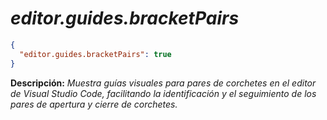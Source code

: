 <!-- Autor: Daniel Benjamin Perez Morales -->
<!-- GitHub: https://github.com/DanielPerezMoralesDev13 -->
<!-- Correo electrónico: danielperezdev@proton.me -->

# ***editor.guides.bracketPairs***

```json
{
  "editor.guides.bracketPairs": true
}
```

**Descripción:** *Muestra guías visuales para pares de corchetes en el editor de Visual Studio Code, facilitando la identificación y el seguimiento de los pares de apertura y cierre de corchetes.*
